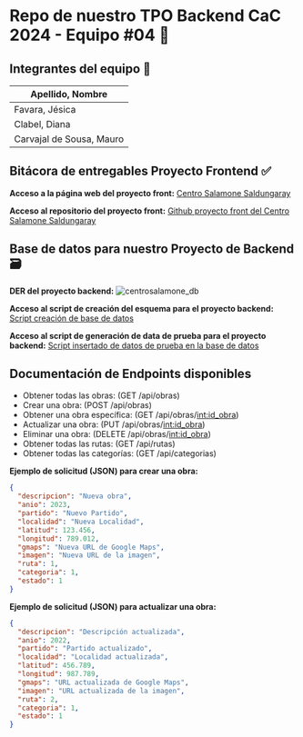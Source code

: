# Repo de nuestro TPO Backend CaC 2024 - Equipo #04 📃

## Integrantes del equipo :construction:

| **Apellido, Nombre**     |
| ------------------------ |
| Favara, Jésica           |
| Clabel, Diana            |
| Carvajal de Sousa, Mauro |

## Bitácora de entregables Proyecto Frontend :white_check_mark:

**Acceso a la página web del proyecto front:**
<a href="https://centrosalamone-dev.netlify.app/" target="_blank">Centro Salamone Saldungaray</a>

**Acceso al repositorio del proyecto front:**
<a href="https://github.com/maurocarvajaldesousa/tpo_cac_c24163_equipo10" target="_blank">Github proyecto front del Centro Salamone Saldungaray</a>

## Base de datos para nuestro Proyecto de Backend 🗃️

**DER del proyecto backend:**
![centrosalamone_db](https://github.com/maurocarvajaldesousa/tpo_cac_c24163_backend_equipo04/assets/1665906/ecf9d4cd-6b3f-438d-8db7-0cbd8c9f90d3)

**Acceso al script de creación del esquema para el proyecto backend:**
<a href="https://github.com/maurocarvajaldesousa/tpo_cac_c24163_backend_equipo04/blob/c231a99012c7d607b45d1f7f963bff1e888dc3ed/database_scripts/centrosalamone_db.sql" target="_blank">Script creación de base de datos</a>

**Acceso al script de generación de data de prueba para el proyecto backend:**
<a href="https://github.com/maurocarvajaldesousa/tpo_cac_c24163_backend_equipo04/blob/c231a99012c7d607b45d1f7f963bff1e888dc3ed/database_scripts/centrosalamone_db_data.sql" target="_blank">Script insertado de datos de prueba en la base de datos</a>

## Documentación de Endpoints disponibles

- Obtener todas las obras: (GET /api/obras)
- Crear una obra: (POST /api/obras)
- Obtener una obra específica: (GET /api/obras/<int:id_obra>)
- Actualizar una obra: (PUT /api/obras/<int:id_obra>)
- Eliminar una obra: (DELETE /api/obras/<int:id_obra>)
- Obtener todas las rutas: (GET /api/rutas)
- Obtener todas las categorías: (GET /api/categorias)

**Ejemplo de solicitud (JSON) para crear una obra:**

```json
{
  "descripcion": "Nueva obra",
  "anio": 2023,
  "partido": "Nuevo Partido",
  "localidad": "Nueva Localidad",
  "latitud": 123.456,
  "longitud": 789.012,
  "gmaps": "Nueva URL de Google Maps",
  "imagen": "Nueva URL de la imagen",
  "ruta": 1,
  "categoria": 1,
  "estado": 1
}
```

**Ejemplo de solicitud (JSON) para actualizar una obra:**

```json
{
  "descripcion": "Descripción actualizada",
  "anio": 2022,
  "partido": "Partido actualizado",
  "localidad": "Localidad actualizada",
  "latitud": 456.789,
  "longitud": 987.789,
  "gmaps": "URL actualizada de Google Maps",
  "imagen": "URL actualizada de la imagen",
  "ruta": 2,
  "categoria": 1,
  "estado": 1
}
```

